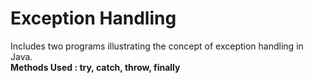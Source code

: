 # Exception Handling
Includes two programs illustrating the concept of exception handling in Java.<br>
<b> Methods Used : try, catch, throw, finally 
